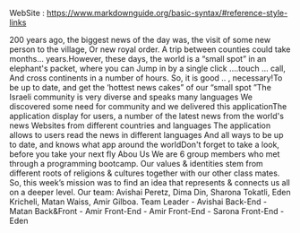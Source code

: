 
WebSite : https://www.markdownguide.org/basic-syntax/#reference-style-links

200 years ago, the biggest news of the day was, the visit of some new person to the village, Or new royal order. A trip between counties could take months… years.However, these days, the world is a “small spot” in an elephant's packet, where you can Jump in by a single click ….touch … call, And cross continents in a number of hours. So, it is good .. , necessary!To be up to date, and get the ‘hottest news cakes” of our “small spot ”The Israeli community is very diverse and speaks many languages We discovered some need for community and we delivered this applicationThe application display for users, a number of the latest news from the world's news Websites from different countries and languages The application allows to users read the news in different languages And all ways to be up to date, and knows what app around the worldDon't forget to take a look, before you take your next fly
Abou Us
We are 6 group members who met through a programming bootcamp. Our values & identities stem from different roots of religions & cultures together with our other class mates. So, this week’s mission was to find an idea that represents & connects us all on a deeper level. Our team: Avishai Peretz, Dima Din, Sharona Tokatli, Eden Kricheli, Matan Waiss, Amir Gilboa.
Team Leader - Avishai
Back-End - Matan
Back&Front - Amir
Front-End - Amir
Front-End - Sarona
Front-End - Eden